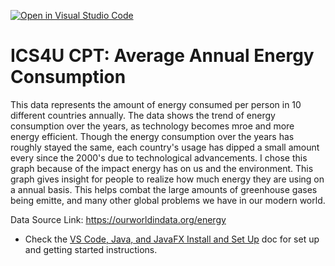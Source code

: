 [![Open in Visual Studio Code](https://classroom.github.com/assets/open-in-vscode-c66648af7eb3fe8bc4f294546bfd86ef473780cde1dea487d3c4ff354943c9ae.svg)](https://classroom.github.com/online_ide?assignment_repo_id=9712031&assignment_repo_type=AssignmentRepo)
# ICS4U CPT: Average Annual Energy Consumption

This data represents the amount of energy consumed per person in 10 different countries annually. The data shows the trend of energy consumption over the years, as technology becomes mroe and more energy efficient. Though the energy consumption over the years has roughly stayed the same, each country's usage has dipped a small amount every since the 2000's due to technological advancements. I chose this graph because of the impact energy has on us and the environment. This graph gives insight for people to realize how much energy they are using on a annual basis. This helps combat the large amounts of greenhouse gases being emitte, and many other global problems we have in our modern world.

Data Source Link: https://ourworldindata.org/energy

* Check the [VS Code, Java, and JavaFX Install and Set Up](https://docs.google.com/document/d/1s5oTmY8A8TDZu303p_DaH6CEAcC9xL8-aNX-pAxCcps/edit?usp=sharing) doc for set up and getting started instructions.
